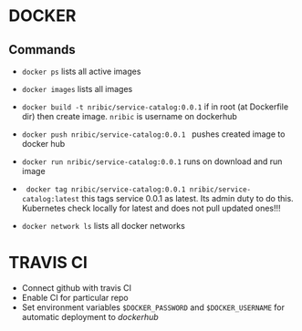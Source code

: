 # DOCKER
## Commands
* ``` docker ps ``` lists all active images
* ``` docker images ``` lists all images
* ``` docker build -t nribic/service-catalog:0.0.1 ``` if in root (at Dockerfile dir) 
then create image. ``` nribic ``` is username on dockerhub
* ``` docker push nribic/service-catalog:0.0.1  ``` pushes created image to
docker hub
* ``` docker run nribic/service-catalog:0.0.1 ``` runs on download and run image 
* ``` docker tag nribic/service-catalog:0.0.1 nribic/service-catalog:latest```
this tags service 0.0.1 as latest. Its admin duty to do this. Kubernetes check
locally for latest and does not pull updated ones!!!   

* ``` docker network ls ``` lists all docker networks
    
# TRAVIS CI
 * Connect github with travis CI
 * Enable CI for particular repo
 * Set environment variables ```$DOCKER_PASSWORD``` and ``` $DOCKER_USERNAME ```
 for automatic deployment to *dockerhub*
 
